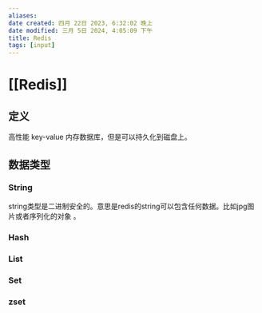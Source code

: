 ```yaml
---
aliases: 
date created: 四月 22日 2023, 6:32:02 晚上
date modified: 三月 5日 2024, 4:05:09 下午
title: Redis
tags: [input]
---
```

# [[Redis]]

## 定义
高性能 key-value 内存数据库，但是可以持久化到磁盘上。

## 数据类型
### String
string类型是二进制安全的。意思是redis的string可以包含任何数据。比如jpg图片或者序列化的对象 。

### Hash

### List

### Set

### zset




